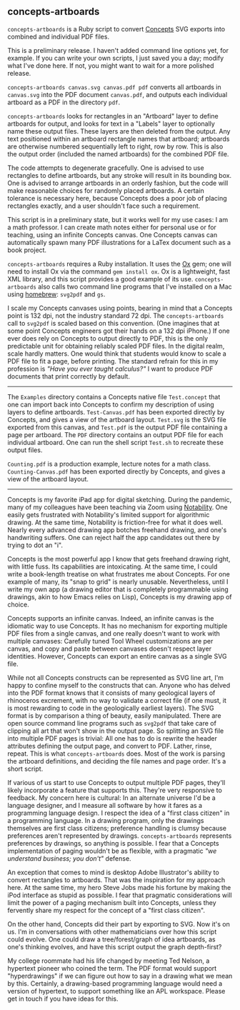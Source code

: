 ## concepts-artboards

`concepts-artboards` is a Ruby script to convert [Concepts](https://concepts.app/en/) SVG exports into combined and individual PDF files.

This is a preliminary release. I haven't added command line options yet, for example. If you can write your own scripts, I just saved you a day; modify what I've done here. If not, you might want to wait for a more polished release.

`concepts-artboards canvas.svg canvas.pdf pdf` converts all artboards in `canvas.svg` into the PDF document `canvas.pdf`, and outputs each individual artboard as a PDF in the directory `pdf`.

`concepts-artboards` looks for rectangles in an "Artboard" layer to define artboards for output, and looks for text in a "Labels" layer to optionally name these output files. These layers are then deleted from the output. Any text positioned within an artboard rectangle names that artboard; artboards are otherwise numbered sequentially left to right, row by row. This is also the output order (included the named artboards) for the combined PDF file.

The code attempts to degenerate gracefully. One is advised to use rectangles to define artboards, but any stroke will result in its bounding box. One is advised to arrange artboards in an orderly fashion, but the code will make reasonable choices for randomly placed artboards. A certain tolerance is necessary here, because Concepts does a poor job of placing rectangles exactly, and a user shouldn't face such a requirement.

This script is in a preliminary state, but it works well for my use cases: I am a math professor. I can create math notes either for personal use or for teaching, using an infinite Concepts canvas. One Concepts canvas can automatically spawn many PDF illustrations for a LaTex document such as a book project.

`concepts-artboards` requires a Ruby installation. It uses the [Ox](http://www.ohler.com/ox/) gem; one will need to install Ox via the command `gem install ox`. Ox is a lightweight, fast XML library, and this script provides a good example of its use. `concepts-artboards` also calls two command line programs that I've installed on a Mac using [homebrew](https://brew.sh/): `svg2pdf` and `gs`.

I scale my Concepts canvases using points, bearing in mind that a Concepts point is 132 dpi, not the industry standard 72 dpi. The `concepts-artboards` call to `svg2pdf` is scaled based on this convention. (One imagines that at some point Concepts engineers got their hands on a 132 dpi iPhone.) If one ever does rely on Concepts to output directly to PDF, this is the only predictable unit for obtaining reliably scaled PDF files. In the digital realm, scale hardly matters. One would think that students would know to scale a PDF file to fit a page, before printing. The standard refrain for this in my profession is _"Have you ever taught calculus?"_ I want to produce PDF documents that print correctly by default.

---

The `Examples` directory contains a Concepts native file `Test.concept` that one can import back into Concepts to confirm my description of using layers to define artboards. `Test-Canvas.pdf` has been exported directly by Concepts, and gives a view of the artboard layout. `Test.svg` is the SVG file exported from this canvas, and `Test.pdf` is the output PDF file containing a page per artboard. The `PDF` directory contains an output PDF file for each individual artboard. One can run the shell script `Test.sh` to recreate these output files.

`Counting.pdf` is a production example, lecture notes for a math class. `Counting-Canvas.pdf` has been exported directly by Concepts, and gives a view of the artboard layout.

---

Concepts is my favorite iPad app for digital sketching. During the pandemic, many of my colleagues have been teaching via Zoom using [Notability](https://www.gingerlabs.com/). One easily gets frustrated with Notability's limited support for algorithmic drawing. At the same time, Notability is friction-free for what it does well. Nearly every advanced drawing app botches freehand drawing, and one's handwriting suffers. One can reject half the app candidates out there by trying to dot an "i".

Concepts is the most powerful app I know that gets freehand drawing right, with little fuss. Its capabilities are intoxicating. At the same time, I could write a book-length treatise on what frustrates me about Concepts. For one example of many, its "snap to grid" is nearly unusable. Nevertheless, until I write my own app (a drawing editor that is completely programmable using drawings, akin to how Emacs relies on Lisp), Concepts is my drawing app of choice.

Concepts supports an infinite canvas. Indeed, an infinite canvas is the idiomatic way to use Concepts. It has no mechanism for exporting multiple PDF files from a single canvas, and one really doesn't want to work with multiple canvases: Carefully tuned Tool Wheel customizations are per canvas, and copy and paste between canvases doesn't respect layer identities. However, Concepts can export an entire canvas as a single SVG file.

While not all Concepts constructs can be represented as SVG line art, I'm happy to confine myself to the constructs that can. Anyone who has delved into the PDF format knows that it consists of many geological layers of rhinoceros excrement,  with no way to validate a correct file (if one must, it is most rewarding to code in the geologically earliest layers). The SVG format is by comparison a thing of beauty, easily manipulated. There are open source command line programs such as `svg2pdf` that take care of clipping all art that won't show in the output page. So splitting an SVG file into multiple PDF pages is trivial: All one has to do is rewrite the header attributes defining the output page, and convert to PDF. Lather, rinse, repeat. This is what `concepts-artboards` does. Most of the work is parsing the artboard definitions, and deciding the file names and page order. It's a short script.

If various of us start to use Concepts to output multiple PDF pages, they'll likely incorporate a feature that supports this. They're very responsive to feedback. My concern here is cultural: In an alternate universe I'd be a language designer, and I measure all software by how it fares as a programming language design. I respect the idea of a "first class citizen" in a programming language. In a drawing program, only the drawings themselves are first class citizens; preference handling is clumsy because preferences aren't represented by drawings. `concepts-artboards` represents preferences by drawings, so anything is possible. I fear that a Concepts implementation of paging wouldn't be as flexible, with a pragmatic _"we understand business; you don't"_ defense.

An exception that comes to mind is desktop Adobe Illustrator's ability to convert rectangles to artboards. That was the inspiration for my approach here. At the same time, my hero Steve Jobs made his fortune by making the iPod interface as stupid as possible. I fear that pragmatic considerations will limit the power of a paging mechanism built into Concepts, unless they fervently share my respect for the concept of a "first class citizen".

On the other hand, Concepts did their part by exporting to SVG. Now it's on us. I'm in conversations with other mathematicians over how this script could evolve. One could draw a tree/forest/graph of idea artboards, as one's thinking evolves, and have this script output the graph depth-first?

My college roommate had his life changed by meeting Ted Nelson, a hypertext pioneer who coined the term. The PDF format would support "hyperdrawings" if we can figure out how to say in a drawing what we mean by this. Certainly, a drawing-based programming language would need a version of hypertext, to support something like an APL workspace. Please get in touch if you have ideas for this.

